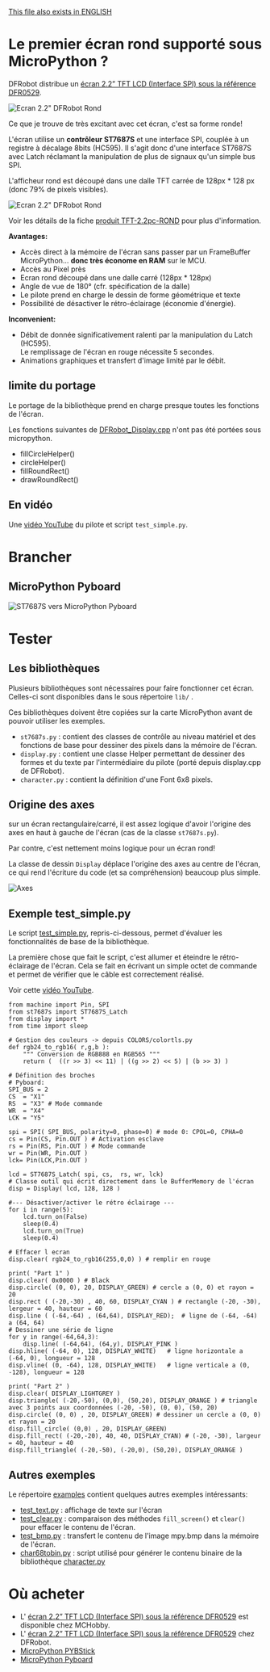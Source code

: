 [This file also exists in ENGLISH](readme_ENG.md)

# Le premier écran rond supporté sous MicroPython ?
DFRobot distribue un [écran 2.2” TFT LCD (Interface SPI) sous la référence DFR0529](https://www.dfrobot.com/product-1794.html).

![Ecran 2.2" DFRobot Rond](docs/_static/text_display.jpg)

Ce que je trouve de très excitant avec cet écran, c'est sa forme ronde!

L'écran utilise un __contrôleur ST7687S__ et une interface SPI, couplée à un registre à décalage 8bits (HC595). Il s'agit donc d'une interface ST7687S avec Latch réclamant la manipulation de plus de signaux qu'un simple bus SPI.

L'afficheur rond est découpé dans une dalle TFT carrée de 128px * 128 px (donc 79% de pixels visibles).

![Ecran 2.2" DFRobot Rond](docs/_static/bmp_display.jpg)

Voir les détails de la fiche [produit TFT-2.2pc-ROND](https://shop.mchobby.be/fr/afficheur-lcd-tft-oled/1856-tft-couleur-22-rond-spi-breakout-3232100018563-dfrobot.html) pour plus d'information.

__Avantages:__
* Accès direct à la mémoire de l'écran sans passer par un FrameBuffer MicroPython... __donc très économe en RAM__ sur le MCU.
* Accès au Pixel près
* Ecran rond découpé dans une dalle carré (128px * 128px)
* Angle de vue de 180° (cfr. spécification de la dalle)
* Le pilote prend en charge le dessin de forme géométrique et texte
* Possibilité de désactiver le rétro-éclairage (économie d'énergie).

__Inconvenient:__
* Débit de donnée significativement ralenti par la manipulation du Latch (HC595).<br />Le remplissage de l'écran en rouge nécessite 5 secondes.
* Animations graphiques et transfert d'image limité par le débit.

## limite du portage
Le portage de la bibliothèque prend en charge presque toutes les fonctions de l'écran.

Les fonctions suivantes de [DFRobot_Display.cpp](https://raw.githubusercontent.com/DFRobot/DFRobot_Display/master/DFRobot_Display.cpp) n'ont pas été portées sous micropython.
* fillCircleHelper()
* circleHelper()
* fillRoundRect()
* drawRoundRect()

## En vidéo
Une [vidéo YouTube](https://youtu.be/ceWs7rgPLbw) du pilote et script `test_simple.py`.

# Brancher

## MicroPython Pyboard

![ST7687S vers MicroPython Pyboard](docs/_static/st7687s-to-pyboard.jpg)

# Tester

## Les bibliothèques
Plusieurs bibliothèques sont nécessaires pour faire fonctionner cet écran. Celles-ci sont disponibles dans le sous répertoire `lib/` .

Ces bibliothèques doivent être copiées sur la carte MicroPython avant de pouvoir utiliser les exemples.

* `st7687s.py` : contient des classes de contrôle au niveau matériel et des fonctions de base pour dessiner des pixels dans la mémoire de l'écran.  
* `display.py` : contient une classe Helper permettant de dessiner des formes et du texte par l'intermédiaire du pilote (porté depuis display.cpp de DFRobot).
* `character.py` : contient la définition d'une Font 6x8 pixels.

## Origine des axes
sur un écran rectangulaire/carré, il est assez logique d'avoir l'origine des axes en haut à gauche de l'écran (cas de la classe `st7687s.py`).

Par contre, c'est nettement moins logique pour un écran rond!

La classe de dessin `Display` déplace l'origine des axes au centre de l'écran, ce qui rend l'écriture du code (et sa compréhension) beaucoup plus simple.

![Axes](docs/_static/axis.jpg)

## Exemple test_simple.py
Le script [test_simple.py](example/test_simple.py), repris-ci-dessous, permet d'évaluer les fonctionnalités de base de la bibliothèque.

La première chose que fait le script, c'est allumer et éteindre le rétro-éclairage de l'écran. Cela se fait en écrivant un simple octet de commande et permet de vérifier que le câble est correctement réalisé.

Voir cette [vidéo YouTube](https://youtu.be/ceWs7rgPLbw).

```
from machine import Pin, SPI
from st7687s import ST7687S_Latch
from display import *
from time import sleep

# Gestion des couleurs -> depuis COLORS/colortls.py
def rgb24_to_rgb16( r,g,b ):
	""" Conversion de RGB888 en RGB565 """
	return (  ((r >> 3) << 11) | ((g >> 2) << 5) | (b >> 3) )

# Définition des broches
# Pyboard:
SPI_BUS = 2
CS  = "X1"
RS  = "X3" # Mode commande
WR  = "X4"
LCK = "Y5"

spi = SPI( SPI_BUS, polarity=0, phase=0) # mode 0: CPOL=0, CPHA=0
cs = Pin(CS, Pin.OUT ) # Activation esclave
rs = Pin(RS, Pin.OUT ) # Mode commande
wr = Pin(WR, Pin.OUT )
lck= Pin(LCK,Pin.OUT )

lcd = ST7687S_Latch( spi, cs,  rs, wr, lck)
# Classe outil qui écrit directement dans le BufferMemory de l'écran
disp = Display( lcd, 128, 128 )

#--- Désactiver/activer le rétro éclairage ---
for i in range(5):
	lcd.turn_on(False)
	sleep(0.4)
	lcd.turn_on(True)
	sleep(0.4)

# Effacer l ecran
disp.clear( rgb24_to_rgb16(255,0,0) ) # remplir en rouge

print( "Part 1" )
disp.clear( 0x0000 ) # Black
disp.circle( (0, 0), 20, DISPLAY_GREEN) # cercle a (0, 0) et rayon = 20
disp.rect ( (-20,-30) , 40, 60, DISPLAY_CYAN ) # rectangle (-20, -30), lergeur = 40, hauteur = 60
disp.line ( (-64,-64) , (64,64), DISPLAY_RED);  # ligne de (-64, -64) a (64, 64)
# Dessiner une série de ligne
for y in range(-64,64,3):
	disp.line( (-64,64), (64,y), DISPLAY_PINK )
disp.hline( (-64, 0), 128, DISPLAY_WHITE)   # ligne horizontale a (-64, 0), longueur = 128
disp.vline( (0, -64), 128, DISPLAY_WHITE)   # ligne verticale a (0, -128), longueur = 128

print( "Part 2" )
disp.clear( DISPLAY_LIGHTGREY )
disp.triangle( (-20,-50), (0,0), (50,20), DISPLAY_ORANGE ) # triangle avec 3 points aux coordonnées (-20, -50), (0, 0), (50, 20)
disp.circle( (0, 0) , 20, DISPLAY_GREEN) # dessiner un cercle a (0, 0) et rayon = 20
disp.fill_circle( (0,0) , 20, DISPLAY_GREEN)
disp.fill_rect( (-20,-20), 40, 40, DISPLAY_CYAN) # (-20, -30), largeur = 40, hauteur = 40
disp.fill_triangle( (-20,-50), (-20,0), (50,20), DISPLAY_ORANGE )
```

## Autres exemples
Le répertoire [examples](examples/) contient quelques autres exemples intéressants:
* [test_text.py](examples/test_text.py) : affichage de texte sur l'écran
* [test_clear.py](examples/test_clear.py) : comparaison des méthodes `fill_screen()` et `clear()` pour effacer le contenu de l'écran.
* [test_bmp.py](examples/test_bmp.py) : transfert le contenu de l'image mpy.bmp dans la mémoire de l'écran.
* [char68tobin.py](examples/char68tobin.py) : script utilisé pour générer le contenu binaire de la bibliothèque [character.py](lib/character.py)

# Où acheter
* L' [écran 2.2” TFT LCD (Interface SPI) sous la référence DFR0529](https://www.dfrobot.com/product-1794.html) est disponible chez MCHobby.
* L' [écran 2.2” TFT LCD (Interface SPI) sous la référence DFR0529](https://www.dfrobot.com/product-1794.html) chez DFRobot.
* [MicroPython PYBStick](https://shop.mchobby.be/fr/micropython/1844-pybstick-standard-26-micropython-et-arduino-3232100018440-garatronic.html)
* [MicroPython Pyboard](https://shop.mchobby.be/fr/micropython/570-micropython-pyboard-3232100005709.html)

